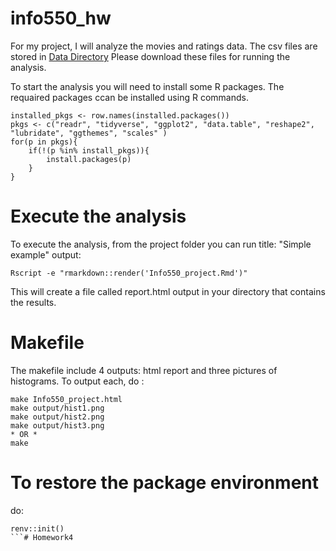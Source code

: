 # info550_hw

For my project, I will analyze the movies and ratings data. The csv files are stored in [Data Directory](https://github.com/stchen1128/info550_hw/tree/master/Data)
Please download these files for running the analysis. 

To start the analysis you will need to install some R packages. The requaired packages ccan be installed using R commands. 
```
installed_pkgs <- row.names(installed.packages())
pkgs <- c("readr", "tidyverse", "ggplot2", "data.table", "reshape2", "lubridate", "ggthemes", "scales" )
for(p in pkgs){
	if(!(p %in% install_pkgs)){
		install.packages(p)
	}
}
```
# Execute the analysis

To execute the analysis, from the project folder you can run 
title: "Simple example"
output:
```
Rscript -e "rmarkdown::render('Info550_project.Rmd')"
```
This will create a file called report.html output in your directory that contains the results.

# Makefile
The makefile include 4 outputs: html report and three pictures of histograms. 
To output each, do :
```
make Info550_project.html
make output/hist1.png
make output/hist2.png
make output/hist3.png
* OR *
make 
```

# To restore the package environment 
do:
```
renv::init()
```# Homework4
